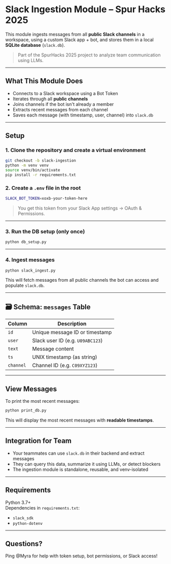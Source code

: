 
# Slack Ingestion Module – Spur Hacks 2025

This module ingests messages from all **public Slack channels** in a workspace, using a custom Slack app + bot, and stores them in a local **SQLite database** (`slack.db`).

> Part of the SpurHacks 2025 project to analyze team communication using LLMs.

---

## What This Module Does

- Connects to a Slack workspace using a Bot Token
- Iterates through all **public channels**
- Joins channels if the bot isn't already a member
- Extracts recent messages from each channel
- Saves each message (with timestamp, user, channel) into `slack.db`

---

## Setup

### 1. Clone the repository and create a virtual environment

```bash
git checkout -b slack-ingestion
python -m venv venv
source venv/bin/activate
pip install -r requirements.txt
```

### 2. Create a `.env` file in the root

```bash
SLACK_BOT_TOKEN=xoxb-your-token-here
```

> You get this token from your Slack App settings → OAuth & Permissions.

---

### 3. Run the DB setup (only once)

```bash
python db_setup.py
```

---

### 4. Ingest messages

```bash
python slack_ingest.py
```

This will fetch messages from all public channels the bot can access and populate `slack.db`.

---

## 🗃️ Schema: `messages` Table

| Column    | Description                       |
|-----------|-----------------------------------|
| `id`      | Unique message ID or timestamp    |
| `user`    | Slack user ID (e.g. `U09ABC123`)  |
| `text`    | Message content                   |
| `ts`      | UNIX timestamp (as string)        |
| `channel` | Channel ID (e.g. `C09XYZ123`)     |

---

## View Messages

To print the most recent messages:

```bash
python print_db.py
```

This will display the most recent messages with **readable timestamps**.

---

## Integration for Team

- Your teammates can use `slack.db` in their backend and extract messages
- They can query this data, summarize it using LLMs, or detect blockers
- The ingestion module is standalone, reusable, and venv-isolated

---

## Requirements

Python 3.7+  
Dependencies in `requirements.txt`:
- `slack_sdk`
- `python-dotenv`

---

## Questions?

Ping @Myra for help with token setup, bot permissions, or Slack access!
